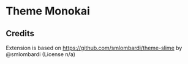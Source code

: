 # Theme Monokai

## Credits

Extension is based on https://github.com/smlombardi/theme-slime by @smlombardi (License n/a)
